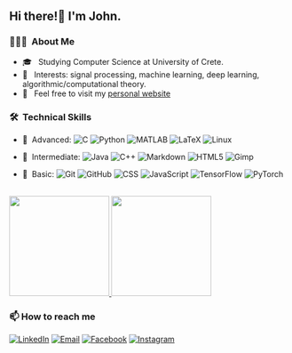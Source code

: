 <h2> Hi there!👋 I'm John.</h2>

<h3> 👨🏻‍💻 &nbsp;About Me </h3>

- 🎓 &nbsp; Studying Computer Science at University of Crete.
- 📌 &nbsp; Interests: signal processing, machine learning, deep learning, algorithmic/computational theory.
- 🔗 &nbsp; Feel free to visit my <a href="https://johnnykaz.github.io" target="_blank">personal website</a>

<h3> 🛠 &nbsp;Technical Skills</h3>

- 🔵 &nbsp;Advanced:
   ![C](https://img.shields.io/badge/-C-333333?style=flat&logo=c)
   ![Python](https://img.shields.io/badge/-Python-333333?style=flat&logo=python)
   ![MATLAB](https://img.shields.io/badge/-Matlab-333333?style=flat&logo=matlab)
   ![LaTeX](https://img.shields.io/badge/-LaTeX-333333?style=flat&logo=latex)
   ![Linux](https://img.shields.io/badge/-Linux-333333?style=flat&logo=linux)
   
- 🔷 &nbsp;Intermediate:
    ![Java](https://img.shields.io/badge/-Java-333333?style=flat&logo=Java&logoColor=007396)
    ![C++](https://img.shields.io/badge/-C++-333333?style=flat&logo=C%2B%2B&logoColor=00599C)
    ![Markdown](https://img.shields.io/badge/-Markdown-333333?style=flat&logo=markdown)
    ![HTML5](https://img.shields.io/badge/-HTML-333333?style=flat&logo=HTML5)
    ![Gimp](https://img.shields.io/badge/-Gimp-333333?style=flat&logo=gimp)
        
- 🔹 &nbsp;Basic:
    ![Git](https://img.shields.io/badge/-Git-333333?style=flat&logo=git)
    ![GitHub](https://img.shields.io/badge/-GitHub-333333?style=flat&logo=github)
    ![CSS](https://img.shields.io/badge/-CSS-333333?style=flat&logo=CSS3&logoColor=1572B6)
    ![JavaScript](https://img.shields.io/badge/-JavaScript-333333?style=flat&logo=javascript)
    ![TensorFlow](https://img.shields.io/badge/-TensorFlow-333333?style=flat&logo=tensorflow)
    ![PyTorch](https://img.shields.io/badge/-PyTorch-333333?style=flat&logo=pytorch)
   
<br/>

<a href="https://github.com/JohnnyKaz">
  <img height="180em" src="https://github-readme-stats.vercel.app/api?username=JohnnyKaz&theme=tokyonight&show_icons=true" />
  <img height="180em" src="https://github-readme-stats.vercel.app/api/top-langs/?username=JohnnyKaz&theme=tokyonight" />
</a>

<br/>

<h3> 📫 How to reach me</h3>

<p>
<a href="https://www.linkedin.com/in/johnny-kaz/"><img alt="LinkedIn" src="https://img.shields.io/badge/LinkedIn-Ioannis%20Kaziales-blue?style=flat&logo=linkedin"></a>
<a href="mailto:johnnykaziales@gmail.com"><img alt="Email" src="https://img.shields.io/badge/Email-johnnykaziales@gmail.com-blue?style=flat&logo=gmail"></a>
<a href="https://www.facebook.com/kazjohnny"><img alt="Facebook" src="https://img.shields.io/badge/Facebook-Ioannis%20Kaziales-blue?style=flate&logo=facebook"></a>
<a href="https://www.instagram.com/kazjohnny/"><img alt="Instagram" src="https://img.shields.io/badge/Instagram-kazjohnny-blue?style=flate&logo=instagram"></a>
</p>


<!-- [![HitCount](http://hits.dwyl.com/JohnnyKaz/{project}.svg?style=flat)](http://hits.dwyl.com/JohnnyKaz/{project}) -->


